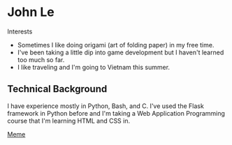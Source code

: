 # John Le

Interests
* Sometimes I like doing origami (art of folding paper) in my free time.
* I've been taking a little dip into game development but I haven't learned too much so far.
* I like traveling and I'm going to Vietnam this summer.

## Technical Background
I have experience mostly in Python, Bash, and C. I've used the Flask framework in Python before and I'm taking a Web Application Programming course that I'm learning HTML and CSS in. 

[Meme](https://miro.medium.com/v2/format:webp/0*ZjYSm_q36J4KChdn)
